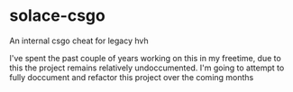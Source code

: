 # solace-csgo
An internal csgo cheat for legacy hvh

I've spent the past couple of years working on this in my freetime, due to this the project remains relatively undoccumented.
I'm going to attempt to fully doccument and refactor this project over the coming months
